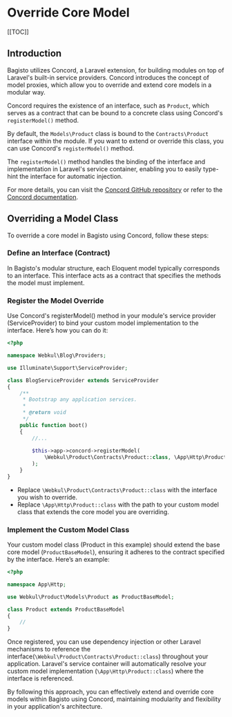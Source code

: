 # Override Core Model

[[TOC]]

## Introduction

Bagisto utilizes Concord, a Laravel extension, for building modules on top of Laravel's built-in service providers. Concord introduces the concept of model proxies, which allow you to override and extend core models in a modular way.

Concord requires the existence of an interface, such as `Product`, which serves as a contract that can be bound to a concrete class using Concord's `registerModel()` method.

By default, the `Models\Product` class is bound to the `Contracts\Product` interface within the module. If you want to extend or override this class, you can use Concord's `registerModel()` method.

The `registerModel()` method handles the binding of the interface and implementation in Laravel's service container, enabling you to easily type-hint the interface for automatic injection.

For more details, you can visit the [Concord GitHub repository](https://github.com/artkonekt/concord) or refer to the [Concord documentation](https://artkonekt.github.io/concord/#/).

## Overriding a Model Class

To override a core model in Bagisto using Concord, follow these steps:

### Define an Interface (Contract)

In Bagisto's modular structure, each Eloquent model typically corresponds to an interface. This interface acts as a contract that specifies the methods the model must implement.

### Register the Model Override

Use Concord's registerModel() method in your module's service provider (ServiceProvider) to bind your custom model implementation to the interface. Here’s how you can do it:

```php
<?php

namespace Webkul\Blog\Providers;

use Illuminate\Support\ServiceProvider;

class BlogServiceProvider extends ServiceProvider
{
    /**
     * Bootstrap any application services.
     *
     * @return void
     */
    public function boot()
    {
        //...
        
        $this->app->concord->registerModel(
            \Webkul\Product\Contracts\Product::class, \App\Http\Product::class
        );
    }
}
```

- Replace `\Webkul\Product\Contracts\Product::class` with the interface you wish to override.
- Replace `\App\Http\Product::class` with the path to your custom model class that extends the core model you are overriding.

### Implement the Custom Model Class

Your custom model class (Product in this example) should extend the base core model (`ProductBaseModel`), ensuring it adheres to the contract specified by the interface. Here’s an example:

```php
<?php

namespace App\Http;

use Webkul\Product\Models\Product as ProductBaseModel;

class Product extends ProductBaseModel
{
    //
}
```

Once registered, you can use dependency injection or other Laravel mechanisms to reference the interface(`\Webkul\Product\Contracts\Product::class`) throughout your application. Laravel's service container will automatically resolve your custom model implementation (`\App\Http\Product::class`) where the interface is referenced.

By following this approach, you can effectively extend and override core models within Bagisto using Concord, maintaining modularity and flexibility in your application's architecture.

